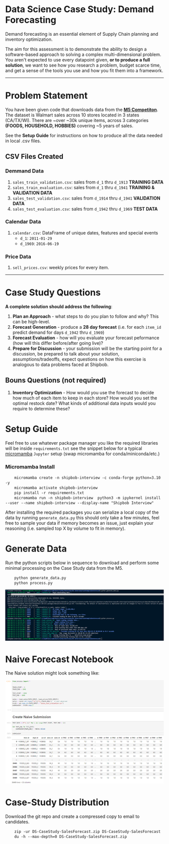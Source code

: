 # Data Science Case Study: Demand Forecasting
Demand forecasting is an essential element of Supply Chain planning and inventory optimization.

The aim for this assessment is to demonstrate the ability to design a software-based approach to solving a complex multi-dimensional problem. You aren't expected to use every datapoint given, **or to produce a full solution**, we want to see how you research a problem, budget scarce time, and get a sense of the tools you use and how you fit them into a framework.

___

# Problem Statement
You have been given code that downloads data from the [**M5 Competiton**](https://www.unic.ac.cy/iff/research/forecasting/m-competitions/m5/). The dataset is Walmart sales across 10 stores located in 3 states (CA/TX/WI).
There are ~over ~30k unique items, across 3 categories **(FOODS, HOUSEHOLD, HOBBIES)** covering ~5 years of sales. 

See the **Setup Guide** for instructions on how to produce all the data needed in local .csv files.

## CSV Files Created

### Demmand Data
 1. `sales_train_validation.csv`: sales from `d_1` thru `d_1913` **TRAINING DATA**
 1. `sales_train_evaluation.csv`: sales from `d_1` thru `d_1941` **TRAINING & VALIDATION DATA**
 1. `sales_test_validation.csv`: sales from `d_1914` thru `d_1941` **VALIDATION DATA**
 1. `sales_test_evaluation.csv`: sales from  `d_1942` thru `d_1969` **TEST DATA**

### Calendar Data
 1. `calendar.csv`: DataFrame of unique dates, features and special events
    - `d_1`: `2011-01-29`
    - `d_1969`: `2016-06-19`

### Price Data
 1. `sell_prices.csv`: weekly prices for every item.

___

# Case Study Questions
**A complete solution should address the following**:

1. **Plan an Approach** - what steps to do you plan to follow and why? This can be high-level.
1. **Forecast Generation** - produce a **28 day forecast** (i.e. for each `item_id` predict demand for days `d_1942` thru `d_1969`)
1. **Forecast Evaluation** - how will you evaluate your forecast peformance (how will this differ before/after going live)?
1. **Prepare for Discussion** - your submission will be the starting point for a discussion, be prepared to talk about your solution, assumptions/tradeoffs, expect questions on how this exercise is analogous to data problems faced at Shipbob.

## Bouns Questions **(not required)**
1. **Inventory Optimization** - How would you use the forecast to decide how much of each item to keep in each store? How would you set the optimal restock date? What kinds of additional data inputs would you require to determine these?


# Setup Guide
Feel free to use whatever package manager you like the required libraries will be inside `requirements.txt` see the snippet below for a typical [micromamba](https://mamba.readthedocs.io/en/latest/installation/micromamba-installation.html) `Jupyter` setup (swap micromamba for conda/miniconda/etc.)

### Micromamba Install
```
    micromamba create -n shipbob-interview -c conda-forge python=3.10 -y
    micromamba activate shipbob-interview
    pip install -r requirements.txt
    micromamba run -n shipbob-interview  python3 -m ipykernel install --user --name shipbob-interview --display-name "Shipbob Interview"
```

After installing the required packages you can serialize a local copy of the data by running `generate_data.py` this should only take a few minutes, feel free to sample your data if memory becomes an issue, just explain your reasoning (i.e. sampled top X by volume to fit in memory).

# Generate Data
Run the python scripts below in sequence to download and perform some minimal processing on the Case Study data from the M5.
```
    python generate_data.py
    python process.py
```
![Generate Data](images/generate-data.png)

# Naive Forecast Notebook
The Naive solution might look something like:

![Naive Forecast Notebook](images/example-naive-submission.png)


# Case-Study Distribution
Download the git repo and create a compressed copy to email to candidates.

```
    zip -ur DS-CaseStudy-SalesForecast.zip DS-CaseStudy-SalesForecast
    du -h --max-depth=0 DS-CaseStudy-SalesForecast.zip
```
